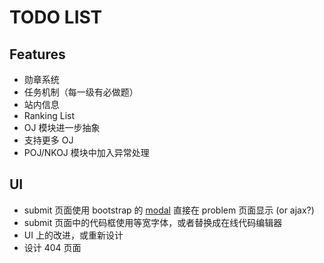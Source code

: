 TODO LIST
=========

Features
--------
- 勋章系统
- 任务机制（每一级有必做题）
- 站内信息
- Ranking List
- OJ 模块进一步抽象
- 支持更多 OJ
- POJ/NKOJ 模块中加入异常处理

UI
--
- submit 页面使用 bootstrap 的 [modal](http://twitter.github.com/bootstrap/javascript.html#modals) 直接在 problem 页面显示 (or ajax?)
- submit 页面中的代码框使用等宽字体，或者替换成在线代码编辑器
- UI 上的改进，或重新设计
- 设计 404 页面
